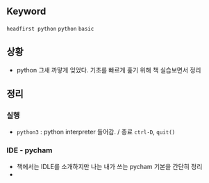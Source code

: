 ## Keyword
`headfirst python` `python` `basic`

## 상황
- python 그새 까맣게 잊었다. 기초를 빠르게 훑기 위해 책 실습보면서 정리

## 정리
### 실행
- `python3` : python interpreter 들어감.  / 종료 `ctrl-D`, `quit()`

### IDE - pycham
- 책에서는 IDLE를 소개하지만 나는 내가 쓰는 pycham 기본을 간단히 정리
- 

